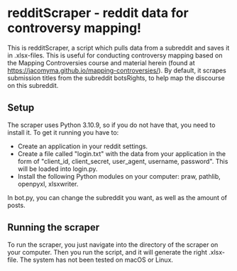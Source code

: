 # redditScraper - reddit data for controversy mapping!

This is redditScraper, a script which pulls data from a subreddit and saves it in .xlsx-files. This is useful for conducting controversy mapping based on the Mapping Controversies course and material herein (found at https://jacomyma.github.io/mapping-controversies/). By default, it scrapes submission titles from the subreddit botsRights, to help map the discourse on this subreddit. 

## Setup
The scraper uses Python 3.10.9, so if you do not have that, you need to install it. To get it running you have to:
* Create an application in your reddit settings.
* Create a file called "login.txt" with the data from your application in the form of "client_id, client_secret, user_agent, username, password". This will be loaded into login.py.
* Install the following Python modules on your computer: praw, pathlib, openpyxl, xlsxwriter.

In bot.py, you can change the subreddit you want, as well as the amount of posts.

## Running the scraper
To run the scraper, you just navigate into the directory of the scraper on your computer. Then you run the script, and it will generate the right .xlsx-file. The system has not been tested on macOS or Linux.
